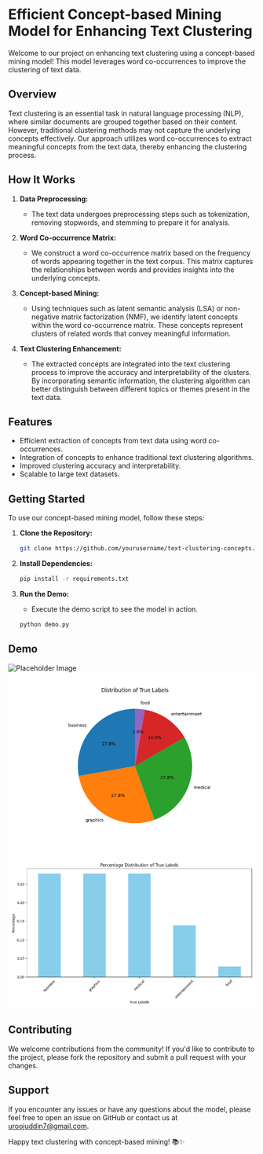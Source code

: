 
# Efficient Concept-based Mining Model for Enhancing Text Clustering

Welcome to our project on enhancing text clustering using a concept-based mining model! This model leverages word co-occurrences to improve the clustering of text data.

## Overview

Text clustering is an essential task in natural language processing (NLP), where similar documents are grouped together based on their content. However, traditional clustering methods may not capture the underlying concepts effectively. Our approach utilizes word co-occurrences to extract meaningful concepts from the text data, thereby enhancing the clustering process.

## How It Works

1. **Data Preprocessing:**
   - The text data undergoes preprocessing steps such as tokenization, removing stopwords, and stemming to prepare it for analysis.

2. **Word Co-occurrence Matrix:**
   - We construct a word co-occurrence matrix based on the frequency of words appearing together in the text corpus. This matrix captures the relationships between words and provides insights into the underlying concepts.

3. **Concept-based Mining:**
   - Using techniques such as latent semantic analysis (LSA) or non-negative matrix factorization (NMF), we identify latent concepts within the word co-occurrence matrix. These concepts represent clusters of related words that convey meaningful information.

4. **Text Clustering Enhancement:**
   - The extracted concepts are integrated into the text clustering process to improve the accuracy and interpretability of the clusters. By incorporating semantic information, the clustering algorithm can better distinguish between different topics or themes present in the text data.

## Features

- Efficient extraction of concepts from text data using word co-occurrences.
- Integration of concepts to enhance traditional text clustering algorithms.
- Improved clustering accuracy and interpretability.
- Scalable to large text datasets.

## Getting Started

To use our concept-based mining model, follow these steps:

1. **Clone the Repository:**
   ```bash
   git clone https://github.com/yourusername/text-clustering-concepts.git
   ```

2. **Install Dependencies:**
   ```bash
   pip install -r requirements.txt
   ```

3. **Run the Demo:**
   - Execute the demo script to see the model in action.
   ```bash
   python demo.py
   ```

## Demo

![Placeholder Image](scatter_chart.png)
![Placeholder Image](pie_chart.png)
![Placeholder Image](bar_chart.png)


## Contributing

We welcome contributions from the community! If you'd like to contribute to the project, please fork the repository and submit a pull request with your changes.

## Support

If you encounter any issues or have any questions about the model, please feel free to open an issue on GitHub or contact us at [uroojuddin7@gmail.com](mailto:uroojuddin7@gmail.com).

Happy text clustering with concept-based mining! 📚✨
